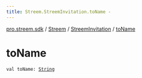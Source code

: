 ```yaml
---
title: Streem.StreemInvitation.toName - 
---
```


[pro.streem.sdk](../../index.html) / [Streem](../index.html) / [StreemInvitation](index.html) / [toName](./to-name.html)

# toName

`val toName: `[`String`](https://kotlinlang.org/api/latest/jvm/stdlib/kotlin/-string/index.html)